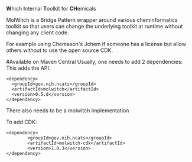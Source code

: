 **W**hich **I**nternal **T**oolkit for **CH**emicals

MolWitch is a Bridge Pattern wrapper around various cheminformatics toolkit
so that users can change the underlying toolkit at runtime without changing
any client code.

For example using Chemaxon's Jchem if someone has a license but allow others
without to use the open source CDK.

#Available on Maven Central
Usually, one needs to add 2 dependencies:
This adds the API.
```
<dependency>
  <groupId>gov.nih.ncats</groupId>
  <artifactId>molwitch</artifactId>
  <version>0.5.8</version>
</dependency>
```

There also needs to be a molwitch implementation

To add CDK:
```
<dependency>
        <groupId>gov.nih.ncats</groupId>
        <artifactId>molwitch-cdk</artifactId>
        <version>1.0.3</version>
</dependency>
```